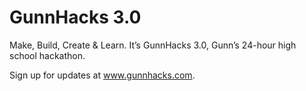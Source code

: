 # GunnHacks 3.0
Make, Build, Create & Learn. It’s GunnHacks 3.0, Gunn’s 24-hour high school hackathon.

Sign up for updates at www.gunnhacks.com.
